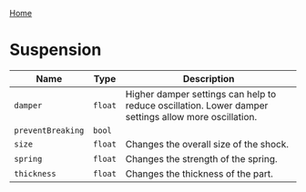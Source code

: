 [Home](https://wnp78.github.io/JunoXml/)

# Suspension


|Name|Type|Description|
|--|--|--|
|`damper`|`float`|Higher damper settings can help to reduce oscillation. Lower damper settings allow more oscillation.|
|`preventBreaking`|`bool`||
|`size`|`float`|Changes the overall size of the shock.|
|`spring`|`float`|Changes the strength of the spring.|
|`thickness`|`float`|Changes the thickness of the part.|


